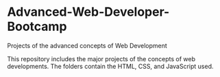 # Advanced-Web-Developer-Bootcamp
Projects of the advanced concepts of Web Development

This repository includes the major projects of the concepts of web developments. The folders contain the HTML, CSS, and JavaScript used.
